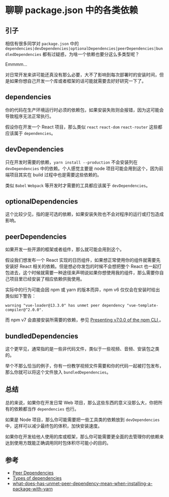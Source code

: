 # 聊聊 package.json 中的各类依赖

## 引子
相信有很多同学对 `package.json` 中的 `dependencies|devDependencies|optionalDependencies|peerDependencies|bundledDependencies` 都有过疑惑，为啥一个依赖也要分这么多类型呢？  

Emmmm...  

对日常开发来讲可能还真没有那么必要，大不了影响到每次部署时的安装时间，但是如果你想自己开发一个库或者框架的话可能就需要去好好研究一下了。

## dependencies
你的代码在生产环境运行时必须的依赖包，如果安装失败则会报错，因为这可能会导致程序无法正常执行。  

假设你在开发一个 React 项目，那么类似 `react` `react-dom` `react-router` 这些都应该属于 `dependencies`。

## devDependencies
只在开发时需要的依赖，`yarn install --production` 不会安装列在 `devDependencies` 中的依赖。个人感觉主要是 node 项目可能会用到这个，因为前端项目其实在 build 过程中也是需要这些依赖的。  

类似 `Babel` `Webpack` 等开发时才需要的工具都应该属于 `devDependencies`。

## optionalDependencies
这个比较少见，指的是可选的依赖，如果安装失败也不会对程序的运行或打包造成影响。

## peerDependencies
如果开发一些开源的框架或者组件，那么就可能会用到这个。  

假设我们想发布一个 React 实现的日历组件，如果想正常使用你的组件就需要先安装好 React 相关的依赖。但是想必你发包的时候不会想把整个 React 也一起打包进去，这个时候就需要一种途径来声明说如果你想使用我的组件，那么需要你自己项目里已经安装了相应依赖供我使用。  

实际中的行为可能会因 npm 或 yarn 的版本而异，npm v6 仅仅会在安装时给出类似如下警告：
```
warning "vue-loader@13.3.0" has unmet peer dependency "vue-template-compiler@^2.0.0".
```
而 npm v7 会直接安装所需要的依赖，参见 [Presenting v7.0.0 of the npm CLI
](https://github.blog/2020-10-13-presenting-v7-0-0-of-the-npm-cli/)。

## bundledDependencies
这个更罕见，通常指的是一些非代码文件，类似于一些视频、音频、安装包之类的。  

举个不那么恰当的例子，你有一份教学视频文件需要和你的代码一起被打包发布，那么你就可以将这个文件放入 `bundledDependencies`。
  
## 总结
总的来说，如果你在开发日常 Web 项目，那么这些东西的意义没那么大，你把所有的依赖都当作 `dependencies` 也行。  

如果是 Node 项目，那么你可能需要把一些工具类的依赖放到 `devDependencies` 中，这样可以减少最终包的体积，加快安装速度。  

如果你在开发给他人使用的库或框架，那么你可能需要更全面的去管理你的依赖来达到使用方既能正确调用同时包体积尽可能小的目的。

## 参考
* [Peer Dependencies](https://nodejs.org/es/blog/npm/peer-dependencies/)
* [Types of dependencies](https://classic.yarnpkg.com/en/docs/dependency-types)
* [what-does-has-unmet-peer-dependency-mean-when-installing-a-package-with-yarn](https://stackoverflow.com/questions/46928390/what-does-has-unmet-peer-dependency-mean-when-installing-a-package-with-yarn)